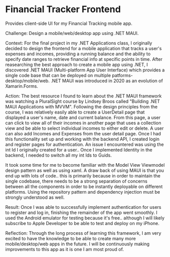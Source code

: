 # Financial Tracker Frontend

Provides client-side UI for my Financial Tracking mobile app.

Challenge: Design a mobile/web/desktop app using .NET MAUI.

Context: For the final project in my .NET Applications class, I originally decided to design the frontend for a mobile application that tracks a user's expenses and incomes, providing a running balance and the ability to specify date ranges to retrieve financial info at specific points in time. After reasearching the best approach to create a mobile app using .NET, I discovered .NET MAUI (Multi-platform App User Interface) which provides a single code base that can be deployed on multiple patforms-desktop/mobile/web. .NET MAUI was introduced in 2020 as an evolution of Xamarin.Forms.

Action: The best resource I found to learn about the .NET MAUI framework was watching a PluralSight course by Lindsey Broos called "Building .NET MAUI Applications with MVVM". Following the design principles from the course, I was relatively easily able to create a UserDetail page that displayed a user's name, date and current balance. From this page, a user can click to view all of their incomes in another page that uses a collection view and be able to select individual incomes to either edit or delete. A user can also add Incomes and Expenses from the user detail page. Once I had this functionality set up and working with the backend API, I created login and register pages for authentication. An issue I encountered was using the int Id I originally created for a user.. Once I implemented Identity in the backend, I needed to switch all my int Ids to Guids.

It took some time for me to become familiar with the Model View Viewmodel design pattern as well as using xaml. A draw back of using MAUI is that you end up with lots of code.. this is primarily because in order to maintain the single codebase, there needs to be a strong separation of concerns between all the components in order to be instantly deployable on different platforms. Using the repository pattern and dependency injection must be strongly understood as well.

Result: Once I was able to successfully implement authentication for users to register and log in, finishing the remainder of the app went smoothly. I used the Android emulator for testing because it's free.. although I will likely subscribe to Apple Developer to be able to test and deploy on my iPhone.

Reflection: Through the long process of learning this framework, I am very excited to have the knowledge to be able to create many more mobile/desktop/web apps in the future. I will be continuously making improvements to this app as it is one I am most proud of.
